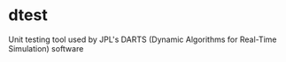 # dtest
Unit testing tool used by JPL's DARTS (Dynamic Algorithms for Real-Time Simulation) software
